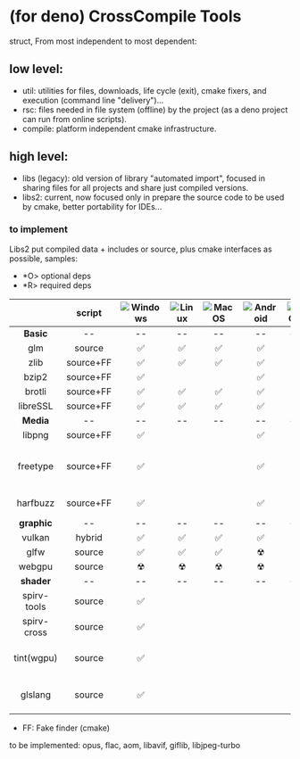 # (for deno) CrossCompile Tools
struct, From most independent to most dependent:

## low level:
 - util: utilities for files, downloads, life cycle (exit), cmake fixers, and execution (command line "delivery")...
 - rsc: files needed in file system (offline) by the project (as a deno project can run from online scripts).
 - compile: platform independent cmake infrastructure.

## high level:
 - libs (legacy): old version of library "automated import", focused in sharing files for all projects and share just compiled versions.
 - libs2: current, now focused only in prepare the source code to be used by cmake, better portability for IDEs...

### to implement
Libs2 put compiled data + includes or source, plus cmake interfaces as possible, samples:

- \*O> optional deps
- \*R> required deps

| | script | ![Windows](./md/win.png) | ![Linux](./md/lnx.png) | ![MacOS](./md/mac.png) | ![Android](./md/and.png) | ![IOS](./md/ios.png) | ![WEB](./md/asm.png) | ![UWP/XBOX](./md/xbx.png) | obs. |
| :---: | :---: | :---: | :---: | :---: | :---: | :---: | :---: | :---: | :--- |
| **Basic** | -- | -- | -- | -- | -- | -- | -- | -- | |
| glm       | source | ✅ | ✅ | ✅ | ✅ | ✅ | ✅ | ✅ | |
| zlib      | source+FF | ✅ | ✅ | ✅ | ✅ | ✅ | ✅ | ✅ | |
| bzip2     | source+FF | ✅ | | | ✅ | | | | |
| brotli    | source+FF | ✅ | ✅ | ✅ | ✅ | ✅ | ✅ | ✅ | |
| libreSSL  | source+FF | ✅ | ✅ | ✅ | ✅ | ✅ | ✅ | ✅ | |
| **Media** | -- | -- | -- | -- | -- | -- | -- | -- | |
| libpng    | source+FF | ✅ | | | ✅ | | | | |
| freetype  | source+FF | ✅ | | | ✅ | | | | O> zlib bzip2 brotli libpng |
| harfbuzz  | source+FF | ✅ | | | ✅ | | | | O> freetype |
| **graphic** | -- | -- | -- | -- | -- | -- | -- | -- | |
| vulkan    | hybrid | ✅ | ✅ | ✅ | ✅ | ✅ | ☢ | ☢ | |
| glfw      | source | ✅ | ✅ | ✅ | ☢ | ☢ | ☢ | ☢ | |
| webgpu    | source | ☢ | ☢ | ☢ | ☢ | ☢ | ✅ | ☢ | |
| **shader**  | -- | -- | -- | -- | -- | -- | -- | -- | |
| spirv-tools | source | ✅ | | | | | | ✅ | |
| spirv-cross | source | ✅ | | | | | | ✅ | |
| tint(wgpu)  | source | ✅ | | | | | | ✅ | R> spirv-tools |
| glslang     | source | ✅ | | | | | | ✅ | R> spirv-tools |

- FF: Fake finder (cmake)

to be implemented:
 opus, flac, aom, libavif, giflib, libjpeg-turbo